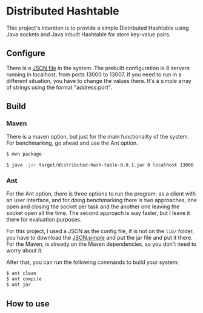 # Distributed Hashtable

This project's intention is to provide a simple Distributed Hashtable using Java sockets
and Java inbuilt Hashtable for store key-value pairs.

## Configure

There is a [JSON file]() in the system. The prebuilt configuration is 8 servers running in localhost,
from ports 13000 to 13007. If you need to run in a different situation, you have to change the values
there. It's a simple array of strings using the format "address:port".

## Build
### Maven

There is a maven option, but just for the main functionality of the system.
For benchmarking, go ahead and use the Ant option.

```sh
$ mvn package
```

```sh
$ java -jar target/distributed-hash-table-0.0.1.jar 0 localhost 13000
```

### Ant

For the Ant option, there is three options to run the program: as a client with an user
interface, and for doing benchmarking there is two approaches, one open and closing the socket
per task and the another one leaving the socket open all the time. The second approach is way
faster, but I leave it there for evaluation purposes.

For this project, I used a JSON as the config file, if is not on the `lib/` folder, you have to download the [JSON.simple](https://code.google.com/p/json-simple/) and put the jar file and put it there. For the Maven,
is already on the Maven dependencies, so you don't need to worry about it.

After that, you can run the following commands to build your system:

```sh
$ ant clean
$ ant compile
$ ant jar
```

## How to use
